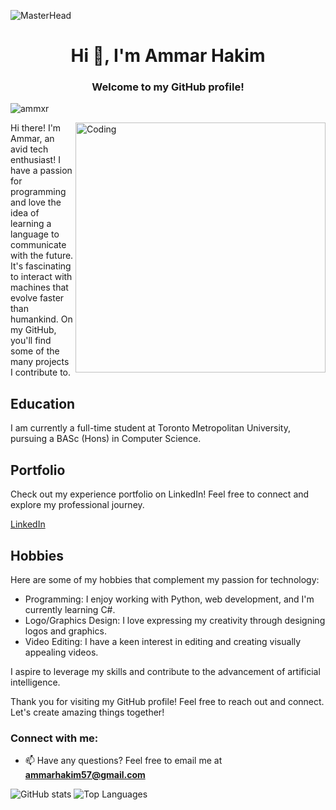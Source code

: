 ![MasterHead](https://i.ibb.co/D10P9xk/github-Banner.png)

<h1 align="center">Hi 👋, I'm Ammar Hakim</h1>
<h3 align="center">Welcome to my GitHub profile!</h3>

<p align="left"> <img src="https://komarev.com/ghpvc/?username=ammxr&label=Profile%20views&color=819fc9&style=flat-square" alt="ammxr" /> </p>
<img align="right" alt="Coding" width="400" src="https://i.ibb.co/bsXNwwj/mdPic.jpg">

Hi there! I'm Ammar, an avid tech enthusiast! I have a passion for programming and love the idea of learning a language to communicate with the future. It's fascinating to interact with machines that evolve faster than humankind. On my GitHub, you'll find some of the many projects I contribute to.

## Education
I am currently a full-time student at Toronto Metropolitan University, pursuing a BASc (Hons) in Computer Science.

## Portfolio
Check out my experience portfolio on LinkedIn! Feel free to connect and explore my professional journey.

[LinkedIn](https://www.linkedin.com/in/ammar-hakim-80493a222/)

## Hobbies
Here are some of my hobbies that complement my passion for technology:

- Programming: I enjoy working with Python, web development, and I'm currently learning C#.
- Logo/Graphics Design: I love expressing my creativity through designing logos and graphics.
- Video Editing: I have a keen interest in editing and creating visually appealing videos.

I aspire to leverage my skills and contribute to the advancement of artificial intelligence.

Thank you for visiting my GitHub profile! Feel free to reach out and connect. Let's create amazing things together!

### Connect with me:
- 📫 Have any questions? Feel free to email me at **ammarhakim57@gmail.com**

<!-- Add commit and GitHub grade cards -->
![GitHub stats](https://github-readme-stats.vercel.app/api?username=ammxr&show_icons=true&hide_border=true&bg_color=0d1117&text_color=ffffff&title_color=58a6ff&icon_color=58a6ff)
![Top Languages](https://github-readme-stats.vercel.app/api/top-langs/?username=ammxr&layout=compact&hide_border=true&bg_color=0d1117&text_color=ffffff&title_color=58a6ff)

